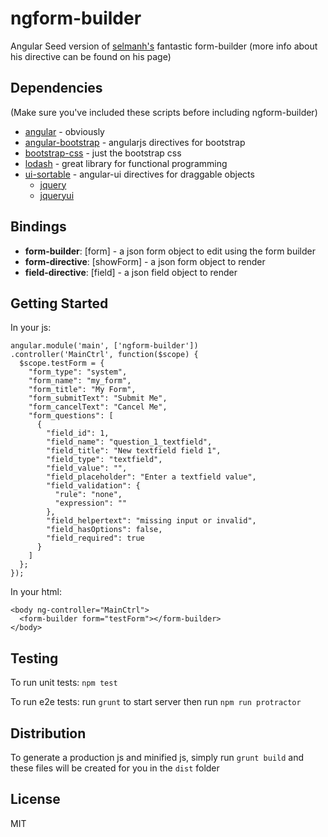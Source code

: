 ngform-builder
=============

Angular Seed version of [selmanh's][selmanh] fantastic form-builder (more info about his directive can be found on his page)

Dependencies
------------
(Make sure you've included these scripts before including ngform-builder)
* [angular] - obviously
* [angular-bootstrap] - angularjs directives for bootstrap
* [bootstrap-css] - just the bootstrap css
* [lodash] - great library for functional programming
* [ui-sortable] - angular-ui directives for draggable objects
  * [jquery]
  * [jqueryui] 

Bindings
--------
* **form-builder**: [form] - a json form object to edit using the form builder
* **form-directive**: [showForm] - a json form object to render
* **field-directive**: [field] - a json field object to render

Getting Started
---------------
In your js:
```
angular.module('main', ['ngform-builder'])
.controller('MainCtrl', function($scope) {
  $scope.testForm = {
    "form_type": "system",
    "form_name": "my_form",
    "form_title": "My Form",
    "form_submitText": "Submit Me",
    "form_cancelText": "Cancel Me",
    "form_questions": [
      {
        "field_id": 1,
        "field_name": "question_1_textfield",
        "field_title": "New textfield field 1",
        "field_type": "textfield",
        "field_value": "",
        "field_placeholder": "Enter a textfield value",
        "field_validation": {
          "rule": "none",
          "expression": ""
        },
        "field_helpertext": "missing input or invalid",
        "field_hasOptions": false,
        "field_required": true
      }
    ]
  };
});
```
In your html:
```
<body ng-controller="MainCtrl">
  <form-builder form="testForm"></form-builder>
</body>
```
Testing
-------
To run unit tests: ```npm test```

To run e2e tests: run ```grunt``` to start server then run ```npm run protractor```

Distribution
------------
To generate a production js and minified js, simply run ```grunt build``` and these files will be created for you in the ```dist``` folder

License
-------
MIT

[jquery]:http://jquery.com/
[jqueryui]:http://jqueryui.com/
[angular]:https://angularjs.org
[angular-bootstrap]:http://angular-ui.github.io/bootstrap/
[ui-sortable]:https://github.com/angular-ui/ui-sortable
[bootstrap-css]:https://github.com/codemix/bootstrap-css
[lodash]:http://lodash.com
[selmanh]:https://github.com/selmanh/angularjs-form-builder/
